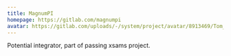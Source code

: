 ```yaml
---
title: MagnumPI
homepage: https://gitlab.com/magnumpi
avatar: https://gitlab.com/uploads/-/system/project/avatar/8913469/Tom_20Selleck_20as_20Thomas_20Magnum_20P.I._large.jpg?width=64
---
```

Potential integrator, part of passing xsams project.
